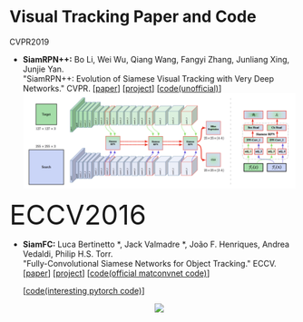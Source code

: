 <h1> Visual Tracking Paper and Code</h1>

<h>CVPR2019</h>
* **SiamRPN++:** Bo Li, Wei Wu, Qiang Wang, Fangyi Zhang, Junliang Xing, Junjie Yan.<br />
  "SiamRPN++: Evolution of Siamese Visual Tracking with Very Deep Networks." CVPR.
  [[paper](https://arxiv.org/pdf/1812.11703.pdf)]
  [[project](http://bo-li.info/SiamRPN++/)]
  [[code(unofficial)](https://github.com/PengBoXiangShang/SiamRPN_plus_plus_PyTorch)]
  <div align=center><img src="https://github.com/AKOxOKA/visualtrackingcode/blob/master/SiamRPN%2B%2B.png"/></div>


<h><font size="10">ECCV2016</font></h>
* **SiamFC:** Luca Bertinetto *, Jack Valmadre *, João F. Henriques, Andrea Vedaldi, Philip H.S. Torr.<br />
  "Fully-Convolutional Siamese Networks for Object Tracking." ECCV.
  [[paper](https://arxiv.org/pdf/1606.09549.pdf)]
  [[project](https://www.robots.ox.ac.uk/~luca/siamese-fc.html)]
  [[code(official matconvnet code)](https://github.com/bertinetto/siamese-fc)]
  
  
  [[code(interesting pytorch code)](https://github.com/rafellerc/Pytorch-SiamFC)]
  <div align=center><img src="https://camo.githubusercontent.com/0591e821ca51584b54cf046ed6a33e425c83919f/687474703a2f2f7777772e726f626f74732e6f782e61632e756b2f7e6c7563612f73747566662f7369616d65736566635f636f6e762d6578706c696369745f736d616c6c2e6a7067"/></div>


